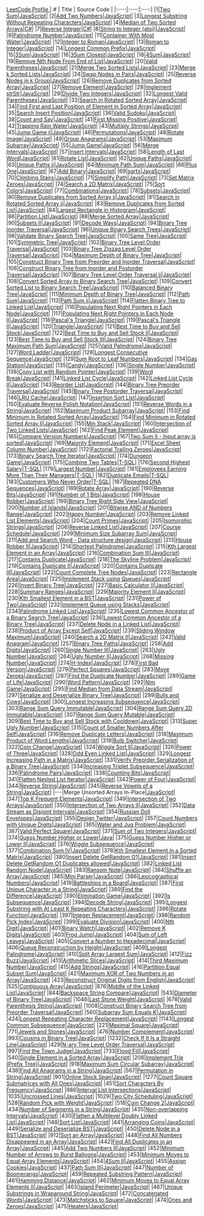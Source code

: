 <a href="http://leetcode.com/berkansivri" target="_blank">    LeetCode Profile </a>
| # | Title | Source Code |
|:---:|:---:|:---:|
|1|[Two Sum](https://leetcode.com/problems/two-sum)|[JavaScript](https://github.com/berkansivri/LeetCode/blob/master/LeetCode/1.%20Two%20Sum/TwoSum.js)|
|2|[Add Two Numbers](https://leetcode.com/problems/add-two-numbers)|[JavaScript](https://github.com/berkansivri/LeetCode/blob/master/LeetCode/2.%20Add%20Two%20Numbers/AddTwoNumbers.js)|
|3|[Longest Substring Without Repeating Characters](https://leetcode.com/problems/longest-substring-without-repeating-characters)|[JavaScript](https://github.com/berkansivri/LeetCode/blob/master/LeetCode/3.%20Longest%20Substring%20Without%20Repeating%20Characters/LengthOfLongestSubstring.js)|
|4|[Median of Two Sorted Arrays](https://leetcode.com/problems/median-of-two-sorted-arrays/)|[C#](https://github.com/berkansivri/LeetCode/blob/master/LeetCode/4.%20Median%20of%20Two%20Sorted%20Arrays/FindMedianSortedArrays.cs)|
|7|[Reverse Integer](https://leetcode.com/problems/reverse-integer/)|[C#](https://github.com/berkansivri/LeetCode/blob/master/LeetCode/7.%20Reverse%20Integer/ReverseInteger.cs)|
|8|[String to Integer (atoi)](https://leetcode.com/problems/string-to-integer-atoi/)|[JavaScript](https://github.com/berkansivri/LeetCode/blob/master/LeetCode/8.%20String%20to%20Integer%20(atoi)/Atoi.js)|
|9|[Palindrome Number](https://leetcode.com/problems/palindrome-number/)|[JavaScript](https://github.com/berkansivri/LeetCode/blob/master/LeetCode/9.%20Palindrome%20Number/IsPalindrome.js)|
|11|[Container With Most Water](https://leetcode.com/problems/container-with-most-water/)|[JavaScript](https://github.com/berkansivri/LeetCode/blob/master/LeetCode/11.%20Container%20With%20Most%20Water/MaxArea.js)|
|12|[Integer to Roman](https://leetcode.com/problems/integer-to-roman/)|[JavaScript](https://github.com/berkansivri/LeetCode/blob/master/LeetCode/12.%20Integer%20to%20Roman/IntToRoman.js)|
|13|[Roman to Integer](https://leetcode.com/problems/roman-to-integer/)|[JavaScript](https://github.com/berkansivri/LeetCode/blob/master/LeetCode/13.%20Roman%20to%20Integer/RomanToInt.js)|
|14|[Longest Common Prefix](https://leetcode.com/problems/longest-common-prefix/)|[JavaScript](https://github.com/berkansivri/LeetCode/blob/master/LeetCode/14.%20Longest%20Common%20Prefix/LongestCommonPrefix.js)|
|15|[3Sum](https://leetcode.com/problems/3sum/)|[JavaScript](https://github.com/berkansivri/LeetCode/blob/master/LeetCode/15.%203Sum/ThreeSum.js)|
|16|[3Sum Closest](https://leetcode.com/problems/3sum-closest/)|[JavaScript](https://github.com/berkansivri/LeetCode/blob/master/LeetCode/16.%203Sum%20Closest/ThreeSumClosest.js)|
|18|[4Sum](https://leetcode.com/problems/4sum/)|[JavaScript](https://github.com/berkansivri/LeetCode/blob/master/LeetCode/18.%204Sum/FourSum.js)|
|19|[Remove Nth Node From End of List](https://leetcode.com/problems/remove-nth-node-from-end-of-list/)|[JavaScript](https://github.com/berkansivri/LeetCode/blob/master/LeetCode/19.%20Remove%20Nth%20Node%20From%20End%20of%20List/RemoveNthFromEnd.js)|
|20|[Valid Parentheses](https://leetcode.com/problems/valid-parentheses/)|[JavaScript](https://github.com/berkansivri/LeetCode/blob/master/LeetCode/20.%20Valid%20Parentheses/IsValid.js)|
|21|[Merge Two Sorted Lists](https://leetcode.com/problems/merge-two-sorted-lists/)|[JavaScript](https://github.com/berkansivri/LeetCode/blob/master/LeetCode/21.%20Merge%20Two%20Sorted%20Lists/MergeTwoLists.js)|
|23|[Merge k Sorted Lists](https://leetcode.com/problems/merge-k-sorted-lists/)|[JavaScript](https://github.com/berkansivri/LeetCode/blob/master/LeetCode/23.%20Merge%20k%20Sorted%20Lists/MergeKLists.js)|
|24|[Swap Nodes in Pairs](https://leetcode.com/problems/swap-nodes-in-pairs/)|[JavaScript](https://github.com/berkansivri/LeetCode/blob/master/LeetCode/24.%20Swap%20Nodes%20in%20Pairs/SwapPairs.js)|
|25|[Reverse Nodes in k Group](https://leetcode.com/problems/reverse-nodes-in-k-group/)|[JavaScript](https://github.com/berkansivri/LeetCode/blob/master/LeetCode/25.%20Reverse%20Nodes%20in%20k-Group/ReverseKGroup.js)|
|26|[Remove Duplicates from Sorted Array](https://leetcode.com/problems/remove-duplicates-from-sorted-array/)|[JavaScript](https://github.com/berkansivri/LeetCode/blob/master/LeetCode/26.%20Remove%20Duplicates%20from%20Sorted%20Array/RemoveDuplicates.js)|
|27|[Remove Element](https://leetcode.com/problems/remove-element/)|[JavaScript](https://github.com/berkansivri/LeetCode/blob/master/LeetCode/27.%20Remove%20Element/RemoveElement.js)|
|28|[Implement strStr](https://leetcode.com/problems/implement-strstr/)|[JavaScript](https://github.com/berkansivri/LeetCode/blob/master/LeetCode/28.%20Implement%20strStr/StrStr.js)|
|29|[Divide Two Integers](https://leetcode.com/problems/divide-two-integers/)|[JavaScript](https://github.com/berkansivri/LeetCode/blob/master/LeetCode/29.%20Divide%20Two%20Integers/Divide.js)|
|32|[Longest Valid Parentheses](https://leetcode.com/problems/longest-valid-parentheses/)|[JavaScript](https://github.com/berkansivri/LeetCode/blob/master/LeetCode/32.%20Longest%20Valid%20Parentheses/LongestValidParentheses.js)|
|33|[Search in Rotated Sorted Array](https://leetcode.com/problems/search-in-rotated-sorted-array/)|[JavaScript](https://github.com/berkansivri/LeetCode/blob/master/LeetCode/33.%20Search%20in%20Rotated%20Sorted%20Array/Search.js)|
|34|[Find First and Last Position of Element in Sorted Array](https://leetcode.com/problems/find-first-and-last-position-of-element-in-sorted-array/)|[JavaScript](https://github.com/berkansivri/LeetCode/blob/master/LeetCode/34.%20Find%20First%20and%20Last%20Position%20of%20Element%20in%20Sorted%20Array/SearchRange.js)|
|35|[Search Insert Position](https://leetcode.com/problems/search-insert-position/)|[JavaScript](https://github.com/berkansivri/LeetCode/blob/master/LeetCode/35.%20Search%20Insert%20Position/SearchInsert.js)|
|36|[Valid Sudoku](https://leetcode.com/problems/valid-sudoku/)|[JavaScript](https://github.com/berkansivri/LeetCode/blob/master/LeetCode/36.%20Valid%20Sudoku/IsValidSudoku.js)|
|38|[Count and Say](https://leetcode.com/problems/count-and-say/)|[JavaScript](https://github.com/berkansivri/LeetCode/blob/master/LeetCode/38.%20Count%20and%20Say/CountAndSay.js)|
|41|[First Missing Positive](https://leetcode.com/problems/first-missing-positive/)|[JavaScript](https://github.com/berkansivri/LeetCode/blob/master/LeetCode/41.%20First%20Missing%20Positive/FirstMissingPositive.js)|
|42|[Trapping Rain Water](https://leetcode.com/problems/trapping-rain-water/)|[JavaScript](https://github.com/berkansivri/LeetCode/blob/master/LeetCode/42.%20Trapping%20Rain%20Water/Trap.js)|
|43|[Multiply Strings](https://leetcode.com/problems/multiply-strings/)|[JavaScript](https://github.com/berkansivri/LeetCode/blob/master/LeetCode/43.%20Multiply%20Strings/Multiple.js)|
|45|[Jump Game ii](https://leetcode.com/problems/jump-game-ii/)|[JavaScript](https://github.com/berkansivri/LeetCode/blob/master/LeetCode/45.%20Jump%20Game%20II/Jump.js)|
|46|[Permutations](https://leetcode.com/problems/permutations/)|[JavaScript](https://github.com/berkansivri/LeetCode/tree/master/LeetCode/46.%20Permutations/permute.js)|
|48|[Rotate Image](https://leetcode.com/problems/rotate-image/)|[JavaScript](https://github.com/berkansivri/LeetCode/tree/master/LeetCode/48.%20Rotate%20Image/Rotate.js)|
|49|[Group Anagrams](https://leetcode.com/problems/group-anagrams/)|[JavaScript](https://github.com/berkansivri/LeetCode/tree/master/LeetCode/49.%20Group%20Anagrams/GroupAnagrams.js)|
|53|[Maximum Subarray](https://leetcode.com/problems/maximum-subarray/)|[JavaScript](https://github.com/berkansivri/LeetCode/blob/master/LeetCode/53.%20Maximum%20Subarray/MaxSubArray.js)|
|55|[Jump Game](https://leetcode.com/problems/jump-game/)|[JavaScript](https://github.com/berkansivri/LeetCode/blob/master/LeetCode/55.%20Jump%20Game/CanJump.js)|
|56|[Merge Intervals](https://leetcode.com/problems/merge-intervals/)|[JavaScript](https://github.com/berkansivri/LeetCode/blob/master/LeetCode/56.%20Merge%20Intervals/Merge.js)|
|57|[Insert Intervals](https://leetcode.com/problems/insert-intervals/)|[JavaScript](https://github.com/berkansivri/LeetCode/blob/master/LeetCode/57.%20Insert%20Intervals/Insert.js)|
|58|[Length of Last Word](https://leetcode.com/problems/length-of-last-word/)|[JavaScript](https://github.com/berkansivri/LeetCode/blob/master/LeetCode/58.%20Length%20of%20Last%20Word/LengthOfLastWord.js)|
|61|[Rotate List](https://leetcode.com/problems/rotate-list/)|[JavaScript](https://github.com/berkansivri/LeetCode/blob/master/LeetCode/61.%20Rotate%20List/RotateRight.js)|
|62|[Unique Paths](https://leetcode.com/problems/unique-paths/)|[JavaScript](https://github.com/berkansivri/LeetCode/blob/master/LeetCode/62.%20Unique%20Paths/UniquePaths.js)|
|63|[Unique Paths ii](https://leetcode.com/problems/unique-paths-ii/)|[JavaScript](https://github.com/berkansivri/LeetCode/blob/master/LeetCode/63.%20Unique%20Paths%20II/UniquePathsWithObstacles.js)|
|64|[Minimum Path Sum](https://leetcode.com/problems/minimum-path-sum/)|[JavaScript](https://github.com/berkansivri/LeetCode/blob/master/LeetCode/64.%20Minimum%20Path%20Sum/MinPathSum.js)|
|66|[Plus One](https://leetcode.com/problems/plus-one/)|[JavaScript](https://github.com/berkansivri/LeetCode/blob/master/LeetCode/66.%20Plus%20One/PlusOne.js)|
|67|[Add Binary](https://leetcode.com/problems/add-binary/)|[JavaScript](https://github.com/berkansivri/LeetCode/blob/master/LeetCode/67.%20Add%20Binary/AddBinary.js)|
|69|[sqrtx](https://leetcode.com/problems/sqrtx/)|[JavaScript](https://github.com/berkansivri/LeetCode/blob/master/LeetCode/69.%20sqrtx/MySqrt.js)|
|70|[Climbing Stairs](https://leetcode.com/problems/climbing-stairs/)|[JavaScript](https://github.com/berkansivri/LeetCode/blob/master/LeetCode/70.%20Climbing%20Stairs/ClimbStairs.js)|
|71|[Simplify Path](https://leetcode.com/problems/simplify-path/)|[JavaScript](https://github.com/berkansivri/LeetCode/blob/master/LeetCode/71.%20Simplify%20Path/SimplifyPath.js)|
|73|[Set Matrix Zeroes](https://leetcode.com/problems/set-matrix-zeroes/)|[JavaScript](https://github.com/berkansivri/LeetCode/blob/master/LeetCode/73.%20Set%20Matrix%20Zeroes/SetZeroes.js)|
|74|[Search a 2D Matrix](https://leetcode.com/problems/search-a-2d-matrix/)|[JavaScript](https://github.com/berkansivri/LeetCode/blob/master/LeetCode/74.%20Search%20a%202D%20Matrix/SearchMatrix.js)|
|75|[Sort Colors](https://leetcode.com/problems/sort-colors/)|[JavaScript](https://github.com/berkansivri/LeetCode/blob/master/LeetCode/75.%20Sort%20Colors/SortColors.js)|
|77|[Combinations](https://leetcode.com/problems/combinations/)|[JavaScript](https://github.com/berkansivri/LeetCode/blob/master/LeetCode/77.%20Combinations/Combine.js)|
|78|[Subsets](https://leetcode.com/problems/subsets/)|[JavaScript](https://github.com/berkansivri/LeetCode/blob/master/LeetCode/78.%20Subsets/Subsets.js)|
|80|[Remove Duplicates from Sorted Array ii](https://leetcode.com/problems/remove-duplicates-from-sorted-array-ii/)|[JavaScript](https://github.com/berkansivri/LeetCode/blob/master/LeetCode/80.%20Remove%20Duplicates%20from%20Sorted%20Array%20ii/removeDuplicates.js)|
|81|[Search in Rotated Sorted Array ii](https://leetcode.com/problems/search-in-rotated-sorted-array-ii/)|[JavaScript](https://github.com/berkansivri/LeetCode/blob/master/LeetCode/81.%20Search%20in%20Rotated%20Sorted%20Array%20ii/Search.js)|
|83|[Remove Duplicates from Sorted List](https://leetcode.com/problems/remove-duplicates-from-sorted-list/)|[JavaScript](https://github.com/berkansivri/LeetCode/blob/master/LeetCode/83.%20Remove%20Duplicates%20from%20Sorted%20List/DeleteDuplicates.js)|
|84|[Largest Rectangle in Histogram](https://leetcode.com/problems/largest-rectangle-in-histogram/)|[JavaScript](https://github.com/berkansivri/LeetCode/blob/master/LeetCode/84.%20Largest%20Rectangle%20in%20Histogram/LargestRectangleArea.js)|
|86|[Partition List](https://leetcode.com/problems/partition-list/)|[JavaScript](https://github.com/berkansivri/LeetCode/blob/master/LeetCode/86.%20Partition%20List/Partition.js)|
|88|[Merge Sorted Array](https://leetcode.com/problems/merge-sorted-array/)|[JavaScript](https://github.com/berkansivri/LeetCode/blob/master/LeetCode/88.%20Merge%20Sorted%20Array/Merge.js)|
|90|[Subsets II](https://leetcode.com/problems/subsets-ii/)|[JavaScript](https://github.com/berkansivri/LeetCode/blob/master/LeetCode/90.%20Subsets%20II/SubsetsWithDup.js)|
|91|[Decode Ways](https://leetcode.com/problems/decode-ways/)|[JavaScript](https://github.com/berkansivri/LeetCode/blob/master/LeetCode/91.%20Decode%20Ways/NumDecodings.js)|
|94|[Binary Tree Inorder Traversal](https://leetcode.com/problems/binary-tree-inorder-traversal/)|[JavaScript](https://github.com/berkansivri/LeetCode/blob/master/LeetCode/94.%20Binary%20Tree%20Inorder%20Traversal/InorderTraversal.js)|
|96|[Unique Binary Search Trees](https://leetcode.com/problems/unique-binary-search-trees/)|[JavaScript](https://github.com/berkansivri/LeetCode/blob/master/LeetCode/96.%20Unique%20Binary%20Search%20Trees/NumTrees.js)|
|98|[Validate Binary Search Tree](https://leetcode.com/problems/validate-binary-search-tree/)|[JavaScript](https://github.com/berkansivri/LeetCode/blob/master/LeetCode/98.%20Validate%20Binary%20Search%20Tree/IsValidBST.js)|
|100|[Same Tree](https://leetcode.com/problems/same-tree/)|[JavaScript](https://github.com/berkansivri/LeetCode/blob/master/LeetCode/100.%20Same%20Tree/IsSameTree.js)| 
|101|[Symmetric Tree](https://leetcode.com/problems/symmetric-tree/)|[JavaScript](https://github.com/berkansivri/LeetCode/blob/master/LeetCode/101.%20Symmetric%20Tree/IsSymmetric.js)|
|102|[Binary Tree Level Order Traversal](https://leetcode.com/problems/binary-tree-level-order-traversal/)|[JavaScript](https://github.com/berkansivri/LeetCode/blob/master/LeetCode/102.%20Binary%20Tree%20Level%20Order%20Traversal/LevelOrder.js)|
|103|[Binary Tree Zigzag Level Order Traversal](https://leetcode.com/problems/binary-tree-zigzag-level-order-traversal/)|[JavaScript](https://github.com/berkansivri/LeetCode/blob/master/LeetCode/103.%20Binary%20Tree%20Zigzag%20Level%20Order%20Traversal/ZigzagLevelOrder.js)|
|104|[Maximum Depth of Binary Tree](https://leetcode.com/problems/maximum-depth-of-binary-tree/)|[JavaScript](https://github.com/berkansivri/LeetCode/blob/master/LeetCode/104.%20Maximum%20Depth%20of%20Binary%20Tree/MaxDepth.js)|
|105|[Construct Binary Tree from Preorder and Inorder Traversal](https://leetcode.com/problems/construct-binary-tree-from-preorder-and-inorder-traversal/)|[JavaScript](https://github.com/berkansivri/LeetCode/blob/master/LeetCode/105.%20Construct%20Binary%20Tree%20from%20Preorder%20and%20Inorder%20Traversal/BuildTree.js)|
|106|[Construct Binary Tree from Inorder and Postorder Traversal](https://leetcode.com/problems/construct-binary-tree-from-inorder-and-postorder-traversal/)|[JavaScript](https://github.com/berkansivri/LeetCode/blob/master/LeetCode/106.%20Construct%20Binary%20Tree%20from%20Inorder%20and%20Postorder%20Traversal/BuildTree.js)|
|107|[Binary Tree Level Order Traversal ii](https://leetcode.com/problems/binary-tree-level-order-traversal-ii/)|[JavaScript](https://github.com/berkansivri/LeetCode/blob/master/LeetCode/107.%20Binary%20Tree%20Level%20Order%20Traversal%20ii/LevelOrderBottom.js)|
|108|[Convert Sorted Array to Binary Search Tree](https://leetcode.com/problems/convert-sorted-array-to-binary-search-tree/)|[JavaScript](https://github.com/berkansivri/LeetCode/blob/master/LeetCode/108.%20Convert%20Sorted%20Array%20to%20Binary%20Search%20Tree/SortedArrayToBST.js)|
|109|[Convert Sorted List to Binary Search Tree](https://leetcode.com/problems/convert-sorted-list-to-binary-search-tree/)|[JavaScript](https://github.com/berkansivri/LeetCode/blob/master/LeetCode/109.%20Convert%20Sorted%20List%20to%20Binary%20Search%20Tree/SortedListToBST.js)|
|110|[Balanced Binary Tree](https://leetcode.com/problems/balanced-binary-tree/)|[JavaScript](https://github.com/berkansivri/LeetCode/blob/master/LeetCode/110.%20Balanced%20Binary%20Tree/IsBalanced.js)|
|111|[Minimum Depth of Binary Tree](https://leetcode.com/problems/minimum-depth-of-binary-tree/)|[JavaScript](https://github.com/berkansivri/LeetCode/blob/master/LeetCode/111.%20Minimum%20Depth%20of%20Binary%20Tree/MinDepth.js)|
|112|[Path Sum](https://leetcode.com/problems/path-sum/)|[JavaScript](https://github.com/berkansivri/LeetCode/blob/master/LeetCode/112.%20Path%20Sum/HasPathSum.js)|
|113|[Path Sum ii](https://leetcode.com/problems/path-sum-II/)|[JavaScript](https://github.com/berkansivri/LeetCode/blob/master/LeetCode/113.%20Path%20Sum%20II/PathSum.js)|
|114|[Flatten Binary Tree to Linked List](https://leetcode.com/problems/flatten-binary-tree-to-linked-list/)|[JavaScript](https://github.com/berkansivri/LeetCode/blob/master/LeetCode/114.%20Flatten%20Binary%20Tree%20to%20Linked%20List/Flatten.js)|
|116|[Populating Next Right Pointers in Each Node](https://leetcode.com/problems/populating-next-right-pointers-in-each-node/)|[JavaScript](https://github.com/berkansivri/LeetCode/blob/master/LeetCode/116.%20Populating%20Next%20Right%20Pointers%20in%20Each%20Node/Connect.js)|
|117|[Populating Next Right Pointers in Each Node II](https://leetcode.com/problems/populating-next-right-pointers-in-each-node-ii/)|[JavaScript](https://github.com/berkansivri/LeetCode/blob/master/LeetCode/117.%20Populating%20Next%20Right%20Pointers%20in%20Each%20Node%20II/Connect.js)|
|118|[Pascal's Triangle](https://leetcode.com/problems/pascal's-triangle/)|[JavaScript](https://github.com/berkansivri/LeetCode/blob/master/LeetCode/118.%20Pascal's%20Triangle/Generate.js)|
|119|[Pascal's Triangle II](https://leetcode.com/problems/pascal's-triangle-ii/)|[JavaScript](https://github.com/berkansivri/LeetCode/blob/master/LeetCode/119.%20Pascal's%20Triangle%20II/GetRow.js)|
|120|[Triangle](https://leetcode.com/problems/triangle/)|[JavaScript](https://github.com/berkansivri/LeetCode/blob/master/LeetCode/120.%20Triangle/MinimumTotal.js)|
|121|[Best Time to Buy and Sell Stock](https://leetcode.com/problems/best-time-to-buy-and-sell-stock/)|[JavaScript](https://github.com/berkansivri/LeetCode/blob/master/LeetCode/121.%20Best%20Time%20to%20Buy%20and%20Sell%20Stock/MaxProfit.js)|
|122|[Best Time to Buy and Sell Stock II](https://leetcode.com/problems/best-time-to-buy-and-sell-stock-ii/)|[JavaScript](https://github.com/berkansivri/LeetCode/blob/master/LeetCode/122.%20Best%20Time%20to%20Buy%20and%20Sell%20Stock%20II/MaxProfit.js)|
|123|[Best Time to Buy and Sell Stock III](https://leetcode.com/problems/best-time-to-buy-and-sell-stock-iii/)|[JavaScript](https://github.com/berkansivri/LeetCode/blob/master/LeetCode/123.%20Best%20Time%20to%20Buy%20and%20Sell%20Stock%20III/MaxProfit.js)|
|124|[Binary Tree Maximum Path Sum](https://leetcode.com/problems/binary-tree-maximum-path-sum/)|[JavaScript](https://github.com/berkansivri/LeetCode/blob/master/LeetCode/124.%20Binary%20Tree%20Maximum%20Path%20Sum/MaxPathSum.js)|
|125|[Valid Palindrome](https://leetcode.com/problems/valid-palindrome/)|[JavaScript](https://github.com/berkansivri/LeetCode/blob/master/LeetCode/125.%20Valid%20Palindrome/IsPalindrome.js)|
|127|[Word Ladder](https://leetcode.com/problems/word-ladder/)|[JavaScript](https://github.com/berkansivri/LeetCode/blob/master/LeetCode/127.%20Word%20Ladder/FindLadders.js)|
|128|[Longest Consecutive Sequence](https://leetcode.com/problems/longest-consecutive-sequence/)|[JavaScript](https://github.com/berkansivri/LeetCode/blob/master/LeetCode/128.%20Longest%20Consecutive%20Sequence/LongestConsecutive.js)|
|129|[Sum Root to Leaf Numbers](https://leetcode.com/problems/sum-root-to-leaf-numbers/)|[JavaScript](https://github.com/berkansivri/LeetCode/blob/master/LeetCode/129.%20Sum%20Root%20to%20Leaf%20Numbers/SumNumbers.js)|
|134|[Gas Station](https://leetcode.com/problems/gas-station/)|[JavaScript](https://github.com/berkansivri/LeetCode/blob/master/LeetCode/134.%20Gas%20Station/CanCompleteCircuit.js)|
|135|[Candy](https://leetcode.com/problems/candy/)|[JavaScript](https://github.com/berkansivri/LeetCode/blob/master/LeetCode/135.%20Candy/Candy.js)|
|136|[Single Number](https://leetcode.com/problems/single-number/)|[JavaScript](https://github.com/berkansivri/LeetCode/blob/master/LeetCode/136.%20Single%20Number/SingleNumber.js)|
|138|[Copy List with Random Pointer](https://leetcode.com/problems/copy-list-with-random-pointer/)|[JavaScript](https://github.com/berkansivri/LeetCode/blob/master/LeetCode/138.%20Copy%20List%20with%20Random%20Pointer/CopyRandomList.js)|
|139|[Word Break](https://leetcode.com/problems/word-break/)|[JavaScript](https://github.com/berkansivri/LeetCode/blob/master/LeetCode/139.%20Word%20Break/WordBreak.js)|
|141|[Linked List Cycle](https://leetcode.com/problems/linked-list-cycle/)|[JavaScript](https://github.com/berkansivri/LeetCode/blob/master/LeetCode/141.%20Linked%20List%20Cycle/HasCycle.js)|
|142|[Linked List Cycle II](https://leetcode.com/problems/linked-list-cycle-ii/)|[JavaScript](https://github.com/berkansivri/LeetCode/blob/master/LeetCode/142.%20Linked%20List%20Cycle%20II/DetectCycle.js)|
|143|[Reorder List](https://leetcode.com/problems/reorder-list/)|[JavaScript](https://github.com/berkansivri/LeetCode/blob/master/LeetCode/143.%20Reorder%20List/ReorderList.js)|
|144|[Binary Tree Preorder Traversal](https://leetcode.com/problems/binary-tree-preorder-traversal/)|[JavaScript](https://github.com/berkansivri/LeetCode/blob/master/LeetCode/144.%20Binary%20Tree%20Preorder%20Traversal/PreorderTraversal.js)|
|145|[Binary Tree Postorder Traversal](https://leetcode.com/problems/binary-tree-postorder-traversal/)|[JavaScript](https://github.com/berkansivri/LeetCode/blob/master/LeetCode/145.%20Binary%20Tree%20Postorder%20Traversal/PostorderTraversal.js)|
|146|[LRU Cache](https://leetcode.com/problems/lru-cache/)|[JavaScript](https://github.com/berkansivri/LeetCode/blob/master/LeetCode/146.%20LRU%20Cache/LRUCache.js)|
|147|[Insertion Sort List](https://leetcode.com/problems/insertion-sort-list/)|[JavaScript](https://github.com/berkansivri/LeetCode/blob/master/LeetCode/147.%20Insertion%20Sort%20List/InsertionSortList.js)|
|150|[Evaluate Reverse Polish Notation](https://leetcode.com/problems/evaluate-reverse-polish-notation/)|[JavaScript](https://github.com/berkansivri/LeetCode/blob/master/LeetCode/150.%20Evaluate%20Reverse%20Polish%20Notation/EvalRPN.js)|
|151|[Reverse Words in a String](https://leetcode.com/problems/reverse-words-in-a-string/)|[JavaScript](https://github.com/berkansivri/LeetCode/blob/master/LeetCode/151.%20Reverse%20Words%20in%20a%20String/ReverseWords.js)|
|152|[Maximum Product Subarray](https://leetcode.com/problems/maximum-product-subarray/)|[JavaScript](https://github.com/berkansivri/LeetCode/blob/master/LeetCode/152.%20Maximum%20Product%20Subarray/MaxProduct.js)|
|153|[Find Minimum in Rotated Sorted Array](https://leetcode.com/problems/find-minimum-in-rotated-sorted-array/)|[JavaScript](https://github.com/berkansivri/LeetCode/blob/master/LeetCode/153.%20Find%20Minimum%20in%20Rotated%20Sorted%20Array/FindMin.js)| 
|154|[Find Minimum in Rotated Sorted Array II](https://leetcode.com/problems/find-minimum-in-rotated-sorted-array-ii/)|[JavaScript](https://github.com/berkansivri/LeetCode/blob/master/LeetCode/154.%20Find%20Minimum%20in%20Rotated%20Sorted%20Array%20II/FindMin.js)|
|155|[Min Stack](https://leetcode.com/problems/min-stack/)|[JavaScript](https://github.com/berkansivri/LeetCode/blob/master/LeetCode/155.%20Min%20Stack/MinStack.js)|
|160|[Intersection of Two Linked Lists](https://leetcode.com/problems/intersection-of-two-linked-lists/)|[JavaScript](https://github.com/berkansivri/LeetCode/blob/master/LeetCode/160.%20Intersection%20of%20Two%20Linked%20Lists/GetIntersectionNode.js)|
|162|[Find Peak Element](https://leetcode.com/problems/find-peak-element/)|[JavaScript](https://github.com/berkansivri/LeetCode/blob/master/LeetCode/162.%20Find%20Peak%20Element/FindPeakElement.js)|
|165|[Compare Version Numbers](https://leetcode.com/problems/compare-version-numbers/)|[JavaScript](https://github.com/berkansivri/LeetCode/blob/master/LeetCode/165.%20Compare%20Version%20Numbers/CompareVersion.js)|
|167|[Two Sum II - Input array is sorted](https://leetcode.com/problems/two-sum-ii-input-array-is-sorted/)|[JavaScript](https://github.com/berkansivri/LeetCode/blob/master/LeetCode/167.%20Two%20Sum%20II%20-%20Input%20array%20is%20sorted/TwoSum.js)|
|169|[Majority Element](https://leetcode.com/problems/majority-element/)|[JavaScript](https://github.com/berkansivri/LeetCode/blob/master/LeetCode/169.%20Majority%20Element/MajorityElement.js)|
|171|[Excel Sheet Column Number](https://leetcode.com/problems/excel-sheet-column-number/)|[JavaScript](https://github.com/berkansivri/LeetCode/blob/master/LeetCode/171.%20Excel%20Sheet%20Column%20Number/TitleToNumber.js)|
|172|[Factorial Trailing Zeroes](https://leetcode.com/problems/factorial-trailing-zeroes/)|[JavaScript](https://github.com/berkansivri/LeetCode/blob/master/LeetCode/172.%20Factorial%20Trailing%20Zeroes/TrailingZeroes.js)|
|173|[Binary Search Tree Iterator](https://leetcode.com/problems/binary-search-tree-iterator/)|[JavaScript](https://github.com/berkansivri/LeetCode/blob/master/LeetCode/173.%20Binary%20Search%20Tree%20Iterator/BSTIterator.js)|
|174|[Dungeon Game](https://leetcode.com/problems/dungeon-game/)|[JavaScript](https://github.com/berkansivri/LeetCode/blob/master/LeetCode/174.%20Dungeon%20Game/CalculateMinimumHP.js)|
|175|[Combine Two Tables](https://leetcode.com/problems/combine-two-tables/)|[T-SQL](https://github.com/berkansivri/LeetCode/blob/master/LeetCode/175.%20Combine%20Two%20Tables/CombineTwoTables.sql)|
|176|[Second Highest Salary](https://leetcode.com/problems/second-highest-salary/)|[T-SQL](https://github.com/berkansivri/LeetCode/blob/master/LeetCode/176.%20Second%20Highest%20Salary/SecondHighestSalary.sql)|
|179|[Largest Number](https://leetcode.com/problems/largest-number/)|[JavaScript](https://github.com/berkansivri/LeetCode/blob/master/LeetCode/179.%20Largest%20Number/LargestNumber.js)|
|181|[Employees Earning More Than Their Managers](https://leetcode.com/problems/employees-earning-more-than-their-managers/)|[T-SQL](https://github.com/berkansivri/LeetCode/blob/master/LeetCode/181.%20Employees%20Earning%20More%20Than%20Their%20Managers/Employee.sql)|
|182|[Duplicate Emails](https://leetcode.com/problems/duplicate-emails/)|[T-SQL](https://github.com/berkansivri/LeetCode/blob/master/LeetCode/182.%20Duplicate%20Emails/DublicateEmails.sql)|
|183|[Customers Who Never Order](https://leetcode.com/problems/customers-who-never-order/)|[T-SQL](https://github.com/berkansivri/LeetCode/blob/master/LeetCode/183.%20Customers%20Who%20Never%20Order/Customers.sql)|
|187|[Repeated DNA Sequences](https://leetcode.com/problems/repeated-dna-sequences/)|[JavaScript](https://github.com/berkansivri/LeetCode/blob/master/LeetCode/187.%20Repeated%20DNA%20Sequences/FindRepeatedDnaSequences.js)|
|189|[Rotate Array](https://leetcode.com/problems/rotate-array/)|[JavaScript](https://github.com/berkansivri/LeetCode/blob/master/LeetCode/189.%20Rotate%20Array/Rotate.js)|
|190|[Reverse Bits](https://leetcode.com/problems/reverse-bits/)|[JavaScript](https://github.com/berkansivri/LeetCode/blob/master/LeetCode/190.%20Reverse%20Bits/ReverseBits.js)|
|191|[Number of 1 Bits](https://leetcode.com/problems/number-of-1-bits/)|[JavaScript](https://github.com/berkansivri/LeetCode/blob/master/LeetCode/191.%20Number%20of%201%20Bits/HammingWeight.js)|
|198|[House Robber](https://leetcode.com/problems/house-robber/)|[JavaScript](https://github.com/berkansivri/LeetCode/blob/master/LeetCode/198.%20House%20Robber/Rob.js)|
|199|[Binary Tree Right Side View](https://leetcode.com/problems/binary-tree-right-side-view/)|[JavaScript](https://github.com/berkansivri/LeetCode/blob/master/LeetCode/199.%20Binary%20Tree%20Right%20Side%20View/RightSideView.js)|
|200|[Number of Islands](https://leetcode.com/problems/number-of-islands/)|[JavaScript](https://github.com/berkansivri/LeetCode/blob/master/LeetCode/200.%20Number%20of%20Islands/NumIslands.js)|
|201|[Bitwise AND of Numbers Range](https://leetcode.com/problems/bitwise-and-of-numbers-range/)|[JavaScript](https://github.com/berkansivri/LeetCode/blob/master/LeetCode/201.%20Bitwise%20AND%20of%20Numbers%20Range/RangeBitwiseAnd.js)|
|202|[Happy Number](https://leetcode.com/problems/happy-number/)|[JavaScript](https://github.com/berkansivri/LeetCode/blob/master/LeetCode/202.%20Happy%20Number/IsHappy.js)|
|203|[Remove Linked List Elements](https://leetcode.com/problems/remove-linked-list-elements/)|[JavaScript](https://github.com/berkansivri/LeetCode/blob/master/LeetCode/203.%20Remove%20Linked%20List%20Elements/RemoveElements.js)|
|204|[Count Primes](https://leetcode.com/problems/count-primes/)|[JavaScript](https://github.com/berkansivri/LeetCode/blob/master/LeetCode/204.%20Count%20Primes/CountPrimes.js)|
|205|[Isomorphic Strings](https://leetcode.com/problems/isomorphic-strings/)|[JavaScript](https://github.com/berkansivri/LeetCode/blob/master/LeetCode/205.%20Isomorphic%20Strings/IsIsomorphic.js)|
|206|[Reverse Linked List](https://leetcode.com/problems/reverse-linked-list/)|[JavaScript](https://github.com/berkansivri/LeetCode/blob/master/LeetCode/206.%20Reverse%20Linked%20List/ReverseList.js)|
|207|[Course Schedule](https://leetcode.com/problems/course-schedule/)|[JavaScript](https://github.com/berkansivri/LeetCode/blob/master/LeetCode/207.%20Course%20Schedule/CanFinish.js)|
|209|[Minimum Size Subarray Sum](https://leetcode.com/problems/minimum-size-subarray-sum/)|[JavaScript](https://github.com/berkansivri/LeetCode/blob/master/LeetCode/209.%20Minimum%20Size%20Subarray%20Sum/MinSubArrayLen.js)|
|211|[Add and Search Word - Data structure design](https://leetcode.com/problems/add-and-search-word---data-structure-design/)|[JavaScript](https://github.com/berkansivri/LeetCode/blob/master/LeetCode/211.%20Add%20and%20Search%20Word%20-%20Data%20structure%20design/WordDictionary.js)|
|213|[House Robber II](https://leetcode.com/problems/house-robber-ii/)|[JavaScript](https://github.com/berkansivri/LeetCode/blob/master/LeetCode/213.%20House%20Robber%20II/Rob.js)|
|214|[Shortest Palindrome](https://leetcode.com/problems/shortest-palindrome/)|[JavaScript](https://github.com/berkansivri/LeetCode/blob/master/LeetCode/214.%20Shortest%20Palindrome/ShortestPalindrome.js)|
|215|[Kth Largest Element in an Array](https://leetcode.com/problems/kth-largest-element-in-an-array/)|[JavaScript](https://github.com/berkansivri/LeetCode/blob/master/LeetCode/215.%20Kth%20Largest%20Element%20in%20an%20Array/FindKthLargest.js)|
|216|[Combination Sum III](https://leetcode.com/problems/combination-sum-iii/)|[JavaScript](https://github.com/berkansivri/LeetCode/blob/master/LeetCode/216.%20Combination%20Sum%20III/CombinationSum3.js)|
|217|[Contains Duplicate](https://leetcode.com/problems/contains-duplicate/)|[JavaScript](https://github.com/berkansivri/LeetCode/blob/master/LeetCode/217.%20Contains%20Duplicate/ContainsDuplicate.js)|
|218|[The Skyline Problem](https://leetcode.com/problems/the-skyline-problem/)|[JavaScript](https://github.com/berkansivri/LeetCode/blob/master/LeetCode/218.%20The%20Skyline%20Problem/GetSkyline.js)|
|219|[Contains Duplicate II](https://leetcode.com/problems/contains-duplicate-ii/)|[JavaScript](https://github.com/berkansivri/LeetCode/blob/master/LeetCode/219.%20Contains%20Duplicate%20II/ContainsNearbyDuplicate.js)|
|220|[Contains Duplicate III](https://leetcode.com/problems/contains-duplicate-iii/)|[JavaScript](https://github.com/berkansivri/LeetCode/blob/master/LeetCode/220.%20Contains%20Duplicate%20III/ContainsNearbyAlmostDuplicate.js)|
|222|[Count Complete Tree Nodes](https://leetcode.com/problems/count-complete-tree-nodes/)|[JavaScript](https://github.com/berkansivri/LeetCode/blob/master/LeetCode/222.%20Count%20Complete%20Tree%20Nodes/CountNodes.js)|
|223|[Rectangle Area](https://leetcode.com/problems/rectangle-area/)|[JavaScript](https://github.com/berkansivri/LeetCode/blob/master/LeetCode/223.%20Rectangle%20Area/ComputeArea.js)|
|225|[Implement Stack using Queues](https://leetcode.com/problems/implement-stack-using-queues/)|[JavaScript](https://github.com/berkansivri/LeetCode/blob/master/LeetCode/225.%20Implement%20Stack%20using%20Queues/MyStack.js)|
|226|[Invert Binary Tree](https://leetcode.com/problems/invert-binary-tree/)|[JavaScript](https://github.com/berkansivri/LeetCode/blob/master/LeetCode/226.%20Invert%20Binary%20Tree/InvertTree.js)|
|227|[Basic Calculator II](https://leetcode.com/problems/basic-calculator-ii/)|[JavaScript](https://github.com/berkansivri/LeetCode/blob/master/LeetCode/227.%20Basic%20Calculator%20II/Calculate.js)|
|228|[Summary Ranges](https://leetcode.com/problems/summary-ranges/)|[JavaScript](https://github.com/berkansivri/LeetCode/blob/master/LeetCode/228.%20Summary%20Ranges/SummaryRanges.js)|
|229|[Majority Element II](https://leetcode.com/problems/majority-element-ii/)|[JavaScript](https://github.com/berkansivri/LeetCode/blob/master/LeetCode/229.%20Majority%20Element%20II/MajorityElement.js)|
|230|[Kth Smallest Element in a BST](https://leetcode.com/problems/kth-smallest-element-in-a-bst/)|[JavaScript](https://github.com/berkansivri/LeetCode/blob/master/LeetCode/230.%20Kth%20Smallest%20Element%20in%20a%20BST/KthSmallest.js)|
|231|[Power of Two](https://leetcode.com/problems/power-of-two/)|[JavaScript](https://github.com/berkansivri/LeetCode/blob/master/LeetCode/231.%20Power%20of%20Two/IsPowerOfTwo.js)|
|232|[Implement Queue using Stacks](https://leetcode.com/problems/implement-queue-using-stacks/)|[JavaScript](https://github.com/berkansivri/LeetCode/blob/master/LeetCode/232.%20Implement%20Queue%20using%20Stacks/MyQueue.js)|
|234|[Palindrome Linked List](https://leetcode.com/problems/palindrome-linked-list/)|[JavaScript](https://github.com/berkansivri/LeetCode/blob/master/LeetCode/234.%20Palindrome%20Linked%20List/IsPalindrome.js)|
|235|[Lowest Common Ancestor of a Binary Search Tree](https://leetcode.com/problems/lowest-common-ancestor-of-a-binary-search-tree/)|[JavaScript](https://github.com/berkansivri/LeetCode/blob/master/LeetCode/235.%20Lowest%20Common%20Ancestor%20of%20a%20Binary%20Search%20Tree/LowestCommonAncestor.js)|
|236|[Lowest Common Ancestor of a Binary Tree](https://leetcode.com/problems/lowest-common-ancestor-of-a-binary-tree/)|[JavaScript](https://github.com/berkansivri/LeetCode/blob/master/LeetCode/236.%20Lowest%20Common%20Ancestor%20of%20a%20Binary%20Tree/lowestCommonAncestor.js)|
|237|[Delete Node in a Linked List](https://leetcode.com/problems/delete-node-in-a-linked-list/)|[JavaScript](https://github.com/berkansivri/LeetCode/blob/master/LeetCode/237.%20Delete%20Node%20in%20a%20Linked%20List/deleteNode.js)|
|238|[Product of Array Except Self](https://leetcode.com/problems/product-of-array-except-self/)|[JavaScript](https://github.com/berkansivri/LeetCode/blob/master/LeetCode/238.%20Product%20of%20Array%20Except%20Self/ProductExceptSelf.js)|
|239|[Sliding Window Maximum](https://leetcode.com/problems/sliding-window-maximum/)|[JavaScript](https://github.com/berkansivri/LeetCode/blob/master/LeetCode/239.%20Sliding%20Window%20Maximum/MaxSlidingWindow.js)|
|240|[Search a 2D Matrix II](https://leetcode.com/problems/search-a-2d-matrix-ii/)|[JavaScript](https://github.com/berkansivri/LeetCode/blob/master/LeetCode/240.%20Search%20a%202D%20Matrix%20II/SearchMatrix.js)|
|242|[Valid Anagram](https://leetcode.com/problems/valid-anagram/)|[JavaScript](https://github.com/berkansivri/LeetCode/blob/master/LeetCode/242.%20Valid%20Anagram/IsAnagram.js)|
|257|[Binary Tree Paths](https://leetcode.com/problems/binary-tree-paths/)|[JavaScript](https://github.com/berkansivri/LeetCode/blob/master/LeetCode/257.%20Binary%20Tree%20Paths/BinaryTreePaths.js)|
|258|[Add Digits](https://leetcode.com/problems/add-digits/)|[JavaScript](https://github.com/berkansivri/LeetCode/blob/master/LeetCode/258.%20Add%20Digits/AddDigits.js)|
|260|[Single Number III](https://leetcode.com/problems/single-number-iii/)|[JavaScript](https://github.com/berkansivri/LeetCode/blob/master/LeetCode/260.%20Single%20Number%20III/SingleNumber.js)|
|263|[Ugly Number](https://leetcode.com/problems/ugly-number/)|[JavaScript](https://github.com/berkansivri/LeetCode/blob/master/LeetCode/263.%20Ugly%20Number/IsUgly.js)|
|264|[Ugly Number II](https://leetcode.com/problems/ugly-number-ii/)|[JavaScript](https://github.com/berkansivri/LeetCode/blob/master/LeetCode/264.%20Ugly%20Number%20II/NthUglyNumber.js)|
|268|[Missing Number](https://leetcode.com/problems/missing-number/)|[JavaScript](https://github.com/berkansivri/LeetCode/blob/master/LeetCode/268.%20Missing%20Number/MissingNumber.js)|
|274|[H-Index](https://leetcode.com/problems/h-index/)|[JavaScript](https://github.com/berkansivri/LeetCode/blob/master/LeetCode/274.%20H-Index/H-index.js)|
|278|[First Bad Version](https://leetcode.com/problems/first-bad-version/)|[JavaScript](https://github.com/berkansivri/LeetCode/blob/master/LeetCode/278.%20First%20Bad%20Version/IsBadVersion.js)|
|279|[Perfect Squares](https://leetcode.com/problems/perfect-squares/)|[JavaScript](https://github.com/berkansivri/LeetCode/blob/master/LeetCode/279.%20Perfect%20Squares/NumSquares.js)|
|283|[Move Zeroes](https://leetcode.com/problems/move-zeroes/)|[JavaScript](https://github.com/berkansivri/LeetCode/blob/master/LeetCode/283.%20Move%20Zeroes/MoveZeroes.js)|
|287|[Find the Duplicate Number](https://leetcode.com/problems/find-the-duplicate-number/)|[JavaScript](https://github.com/berkansivri/LeetCode/blob/master/LeetCode/287.%20Find%20the%20Duplicate%20Number/FindDublicate.js)|
|289|[Game of Life](https://leetcode.com/problems/game-of-life/)|[JavaScript](https://github.com/berkansivri/LeetCode/blob/master/LeetCode/289.%20Game%20of%20Life/GameOfLife.js)|
|290|[Word Pattern](https://leetcode.com/problems/word-pattern/)|[JavaScript](https://github.com/berkansivri/LeetCode/blob/master/LeetCode/290.%20Word%20Pattern/WordPattern.js)|
|292|[Nim Game](https://leetcode.com/problems/nim-game/)|[JavaScript](https://github.com/berkansivri/LeetCode/blob/master/LeetCode/292.%20Nim%20Game/CanWinNim.js)|
|295|[Find Median from Data Stream](https://leetcode.com/problems/find-median-from-data-stream/)|[JavaScript](https://github.com/berkansivri/LeetCode/blob/master/LeetCode/295.%20Find%20Median%20from%20Data%20Stream/MedianFinder.js)|
|297|[Serialize and Deserialize Binary Tree](https://leetcode.com/problems/serialize-and-deserialize-binary-tree/)|[JavaScript](https://github.com/berkansivri/LeetCode/blob/master/LeetCode/297.%20Serialize%20and%20Deserialize%20Binary%20Tree/SerializeDeserialize.js)|
|299|[Bulls and Cows](https://leetcode.com/problems/bulls-and-cows/)|[JavaScript](https://github.com/berkansivri/LeetCode/blob/master/LeetCode/299.%20Bulls%20and%20Cows/GetHint.js)|
|300|[Longest Increasing Subsequence](https://leetcode.com/problems/longest-increasing-subsequence/)|[JavaScript](https://github.com/berkansivri/LeetCode/blob/master/LeetCode/300.%20Longest%20Increasing%20Subsequence/LengthOfLIS.js)|
|303|[Range Sum Query Immutable](https://leetcode.com/problems/range-sum-query-immutable/)|[JavaScript](https://github.com/berkansivri/LeetCode/blob/master/LeetCode/303.%20Range%20Sum%20Query%20Immutable/SumRange.js)|
|304|[Range Sum Query 2D Immutable](https://leetcode.com/problems/range-sum-query-2d-immutable/)|[JavaScript](https://github.com/berkansivri/LeetCode/blob/master/LeetCode/304.%20Range%20Sum%20Query%202D%20Immutable/NumMatrix.js)|
|307|[Range Sum Query Mutable](https://leetcode.com/problems/range-sum-query-mutable/)|[JavaScript](https://github.com/berkansivri/LeetCode/blob/master/LeetCode/307.%20Range%20Sum%20Query%20Mutable/NumArray.js)|
|309|[Best Time to Buy and Sell Stock with Cooldown](https://leetcode.com/problems/best-time-to-buy-and-sell-stock-with-cooldown/)|[JavaScript](https://github.com/berkansivri/LeetCode/blob/master/LeetCode/309.%20Best%20Time%20to%20Buy%20and%20Sell%20Stock%20with%20Cooldown/MaxProfit.js)|
|313|[Super Ugly Number](https://leetcode.com/problems/super-ugly-number/)|[JavaScript](https://github.com/berkansivri/LeetCode/blob/master/LeetCode/313.%20Super%20Ugly%20Number/NthSuperUglyNumber.js)|
|315|[Count of Smaller Numbers After Self](https://leetcode.com/problems/count-of-smaller-numbers-after-self/)|[JavaScript](https://github.com/berkansivri/LeetCode/blob/master/LeetCode/315.%20Count%20of%20Smaller%20Numbers%20After%20Self/CountSmaller.js)|
|316|[Remove Duplicate Letters](https://leetcode.com/problems/remove-duplicate-letters/)|[JavaScript](https://github.com/berkansivri/LeetCode/blob/master/LeetCode/316.%20Remove%20Duplicate%20Letters/RemoveDuplicateLetters.js)|
|318|[Maximum Product of Word Lengths](https://leetcode.com/problems/maximum-product-of-word-lengths/)|[JavaScript](https://github.com/berkansivri/LeetCode/blob/master/LeetCode/318.%20Maximum%20Product%20of%20Word%20Lengths/MaxProduct.js)|
|319|[Bulb Switcher](https://leetcode.com/problems/bulb-switcher/)|[JavaScript](https://github.com/berkansivri/LeetCode/blob/master/LeetCode/319.%20Bulb%20Switcher/BulbSwitch.js)|
|322|[Coin Change](https://leetcode.com/problems/coin-change/)|[JavaScript](https://github.com/berkansivri/LeetCode/blob/master/LeetCode/322.%20Coin%20Change/CoinChange.js)|
|324|[Wiggle Sort II](https://leetcode.com/problems/wiggle-sort-ii/)|[JavaScript](https://github.com/berkansivri/LeetCode/blob/master/LeetCode/324.%20Wiggle%20Sort%20II/WiggleSort.js)|
|326|[Power of Three](https://leetcode.com/problems/power-of-three/)|[JavaScript](https://github.com/berkansivri/LeetCode/blob/master/LeetCode/326.%20Power%20of%20Three/IsPowerOfThree.js)|
|328|[Odd Even Linked List](https://leetcode.com/problems/odd-even-linked-list/)|[JavaScript](https://github.com/berkansivri/LeetCode/blob/master/LeetCode/328.%20Odd%20Even%20Linked%20List/OddEventList.js)|
|329|[Longest Increasing Path in a Matrix](https://leetcode.com/problems/longest-increasing-path-in-a-matrix/)|[JavaScript](https://github.com/berkansivri/LeetCode/blob/master/LeetCode/329.%20Longest%20Increasing%20Path%20in%20a%20Matrix/LongestIncreasingPath.js)|
|331|[Verify Preorder Serialization of a Binary Tree](https://leetcode.com/problems/verify-preorder-serialization-of-a-binary-tree/)|[JavaScript](https://github.com/berkansivri/LeetCode/blob/master/LeetCode/331.%20Verify%20Preorder%20Serialization%20of%20a%20Binary%20Tree/IsValidSerialization.js)|
|334|[Increasing Triplet Subsequence](https://leetcode.com/problems/increasing-triplet-subsequence/)|[JavaScript](https://github.com/berkansivri/LeetCode/blob/master/LeetCode/334.%20Increasing%20Triplet%20Subsequence/IncreasingTriplet.js)|
|336|[Palindrome Pairs](https://leetcode.com/problems/palindrome-pairs/)|[JavaScript](https://github.com/berkansivri/LeetCode/blob/master/LeetCode/336.%20Palindrome%20Pairs/PalindromePairs.js)|
|338|[Counting Bits](https://leetcode.com/problems/counting-bits/)|[JavaScript](https://github.com/berkansivri/LeetCode/blob/master/LeetCode/338.%20Counting%20Bits/CountBits.js)|
|341|[Flatten Nested List Iterator](https://leetcode.com/problems/flatten-nested-list-iterator/)|[JavaScript](https://github.com/berkansivri/LeetCode/blob/master/LeetCode/341.%20Flatten%20Nested%20List%20Iterator/FlattenNestedListIterator.js)|
|342|[Power of Four](https://leetcode.com/problems/power-of-four/)|[JavaScript](https://github.com/berkansivri/LeetCode/blob/master/LeetCode/342.%20Power%20of%20Four/IsPowerofFour.js)|
|344|[Reverse String](https://leetcode.com/problems/reverse-string/)|[JavaScript](https://github.com/berkansivri/LeetCode/blob/master/LeetCode/344.%20Reverse%20String/ReverseString.js)|
|345|[Reverse Vowels of a String](https://leetcode.com/problems/reverse-vowels-of-a-string/)|[JavaScript](https://github.com/berkansivri/LeetCode/blob/master/LeetCode/345.%20Reverse%20Vowels%20of%20a%20String/ReverseVowels.js)|
|---|Merge Unsorted Arrays In-Place|[JavaScript](https://github.com/berkansivri/LeetCode/blob/master/LeetCode/Merge%20Unsorted%20Arrays%20In-Place/Merge.js)|
|347|[Top K Frequent Elements](https://leetcode.com/problems/top-k-frequent-elements/)|[JavaScript](https://github.com/berkansivri/LeetCode/blob/master/LeetCode/347.%20Top%20K%20Frequent%20Elements/TopKFrequent.js)|
|349|[Intersection of Two Arrays](https://leetcode.com/problems/intersection-of-two-arrays/)|[JavaScript](https://github.com/berkansivri/LeetCode/blob/master/LeetCode/349.%20Intersection%20of%20Two%20Arrays/Intersection.js)|
|350|[Intersection of Two Arrays II](https://leetcode.com/problems/intersection-of-two-arrays-ii/)|[JavaScript](https://github.com/berkansivri/LeetCode/blob/master/LeetCode/350.%20Intersection%20of%20Two%20Arrays%20II/Intersect.js)|
|352|[Data Stream as Disjoint Intervals](https://leetcode.com/problems/data-stream-as-disjoint-intervals/)|[JavaScript](https://github.com/berkansivri/LeetCode/blob/master/LeetCode/352.%20Data%20Stream%20as%20Disjoint%20Intervals/SummaryRanges.js)|
|354|[Russian Doll Envelopes](https://leetcode.com/problems/russian-doll-envelopes/)|[JavaScript](https://github.com/berkansivri/LeetCode/blob/master/LeetCode/354.%20Russian%20Doll%20Envelopes/MaxEnvelopes.js)|
|355|[Design Twitter](https://leetcode.com/problems/design-twitter/)|[JavaScript](https://github.com/berkansivri/LeetCode/blob/master/LeetCode/355.%20Design%20Twitter/DesignTwitter.js)|
|357|[Count Numbers with Unique Digits](https://leetcode.com/problems/count-numbers-with-unique-digits/)|[JavaScript](https://github.com/berkansivri/LeetCode/blob/master/LeetCode/357.%20Count%20Numbers%20with%20Unique%20Digits/CountNumbersWithUniqueDigits.js)|
|365|[Water and Jug Problem](https://leetcode.com/problems/water-and-jug-problem/)|[JavaScript](https://github.com/berkansivri/LeetCode/blob/master/LeetCode/365.%20Water%20and%20Jug%20Problem/CanMeasureWater.js)|
|367|[Valid Perfect Square](https://leetcode.com/problems/valid-perfect-square/)|[JavaScript](https://github.com/berkansivri/LeetCode/blob/master/LeetCode/367.%20Valid%20Perfect%20Square/IsPerfectSquare.js)|
|371|[Sum of Two Integers](https://leetcode.com/problems/sum-of-two-integers/)|[JavaScript](https://github.com/berkansivri/LeetCode/blob/master/LeetCode/371.%20Sum%20of%20Two%20Integers/GetSum.js)|
|374|[Guess Number Higher or Lower](https://leetcode.com/problems/guess-number-higher-or-lower/)|[Java](https://github.com/berkansivri/LeetCode/blob/master/LeetCode/374.%20Guess%20Number%20Higher%20or%20Lower/GuessNumber.java)|
|375|[Guess Number Higher or Lower II](https://leetcode.com/problems/guess-number-higher-or-lower-ii/)|[JavaScript](https://github.com/berkansivri/LeetCode/blob/master/LeetCode/375.%20Guess%20Number%20Higher%20or%20Lower%20II/GetMoneyAmount.js)|
|376|[Wiggle Subsequence](https://leetcode.com/problems/wiggle-subsequence/)|[JavaScript](https://github.com/berkansivri/LeetCode/blob/master/LeetCode/376.%20Wiggle%20Subsequence/WiggleMaxLength.js)|
|377|[Combination Sum IV](https://leetcode.com/problems/combination-sum-iv/)|[JavaScript](https://github.com/berkansivri/LeetCode/blob/master/LeetCode/377.%20Combination%20Sum%20IV/CombinationSum4.js)|
|378|[Kth Smallest Element in a Sorted Matrix](https://leetcode.com/problems/kth-smallest-element-in-a-sorted-matrix/)|[JavaScript](https://github.com/berkansivri/LeetCode/blob/master/LeetCode/378.%20Kth%20Smallest%20Element%20in%20a%20Sorted%20Matrix/KthSmallest.js)|
|380|[Insert Delete GetRandom O1](https://leetcode.com/problems/insert-delete-getrandom-o1/)|[JavaScript](https://github.com/berkansivri/LeetCode/blob/master/LeetCode/380.%20Insert%20Delete%20GetRandom%20O1/RandomizedSet.js)|
|381|[Insert Delete GetRandom O1 Duplicates allowed](https://leetcode.com/problems/insert-delete-getrandom-o1-duplicates-allowed/)|[JavaScript](https://github.com/berkansivri/LeetCode/blob/master/LeetCode/381.%20Insert%20Delete%20GetRandom%20O1%20Duplicates%20allowed/RandomizedCollection.js)|
|382|[Linked List Random Node](https://leetcode.com/problems/linked-list-random-node/)|[JavaScript](https://github.com/berkansivri/LeetCode/blob/master/LeetCode/382.%20Linked%20List%20Random%20Node/GetRandom.js)|
|383|[Ransom Note](https://leetcode.com/problems/ransom-note/)|[JavaScript](https://github.com/berkansivri/LeetCode/blob/master/LeetCode/383.%20Ransom%20Note/CanConstruct.js)|
|384|[Shuffle an Array](https://leetcode.com/problems/shuffle-an-array/)|[JavaScript](https://github.com/berkansivri/LeetCode/blob/master/LeetCode/384.%20Shuffle%20an%20Array/Solution.js)|
|385|[Mini Parser](https://leetcode.com/problems/mini-parser/)|[JavaScript](https://github.com/berkansivri/LeetCode/blob/master/LeetCode/385.%20Mini%20Parser/NestedInteger.js)|
|386|[Lexicographical Numbers](https://leetcode.com/problems/lexicographical-numbers/)|[JavaScript](https://github.com/berkansivri/LeetCode/blob/master/LeetCode/386.%20Lexicographical%20Numbers/LexicalOrder.js)|
|419|[Battleships in a Board](https://leetcode.com/problems/battleships-in-a-board/)|[JavaScript](https://github.com/berkansivri/LeetCode/blob/master/LeetCode/419.%20Battleships%20in%20a%20Board/CountBattleships.js)|
|387|[First Unique Character in a String](https://leetcode.com/problems/first-unique-character-in-a-string/)|[JavaScript](https://github.com/berkansivri/LeetCode/blob/master/LeetCode/387.%20First%20Unique%20Character%20in%20a%20String/FirstUniqChar.js)|
|389|[Find the Difference](https://leetcode.com/problems/find-the-difference/)|[JavaScript](https://github.com/berkansivri/LeetCode/blob/master/LeetCode/389.%20Find%20the%20Difference/FindTheDifference.js)|
|390|[Elimination Game](https://leetcode.com/problems/elimination-game/)|[JavaScript](https://github.com/berkansivri/LeetCode/blob/master/LeetCode/390.%20Elimination%20Game/LastRemaining.js)|
|392|[Is Subsequence](https://leetcode.com/problems/is-subsequence/)|[JavaScript](https://github.com/berkansivri/LeetCode/blob/master/LeetCode/392.%20Is%20Subsequence/IsSubsequence.js)|
|394|[Decode String](https://leetcode.com/problems/decode-string/)|[JavaScript](https://github.com/berkansivri/LeetCode/blob/master/LeetCode/394.%20Decode%20String/DecodeString.js)|
|395|[Longest Substring with At Least K Repeating Characters](https://leetcode.com/problems/longest-substring-with-at-least-k-repeating-characters/)|[JavaScript](https://github.com/berkansivri/LeetCode/blob/master/LeetCode/395.%20Longest%20Substring%20with%20At%20Least%20K%20Repeating%20Characters/LongestSubstring.js)|
|396|[Rotate Function](https://leetcode.com/problems/rotate-function/)|[JavaScript](https://github.com/berkansivri/LeetCode/blob/master/LeetCode/396.%20Rotate%20Function/MaxRotateFunction.js)|
|397|[Integer Replacement](https://leetcode.com/problems/integer-replacement/)|[JavaScript](https://github.com/berkansivri/LeetCode/blob/master/LeetCode/397.%20Integer%20Replacement/IntegerReplacement.js)|
|398|[Random Pick Index](https://leetcode.com/problems/random-pick-index/)|[JavaScript](https://github.com/berkansivri/LeetCode/blob/master/LeetCode/398.%20Random%20Pick%20Index/Solution.js)|
|399|[Evaluate Division](https://leetcode.com/problems/evaluate-division/)|[JavaScript](https://github.com/berkansivri/LeetCode/blob/master/LeetCode/399.%20Evaluate%20Division/CalcEquation.js)|
|400|[Nth Digit](https://leetcode.com/problems/nth-digit/)|[JavaScript](https://github.com/berkansivri/LeetCode/blob/master/LeetCode/400.%20Nth%20Digit/FindNthDigit.js)|
|401|[Binary Watch](https://leetcode.com/problems/binary-watch/)|[JavaScript](https://github.com/berkansivri/LeetCode/blob/master/LeetCode/401.%20Binary%20Watch/ReadBinaryWatch.js)|
|402|[Remove K Digits](https://leetcode.com/problems/remove-k-digits/)|[JavaScript](https://github.com/berkansivri/LeetCode/blob/master/LeetCode/402.%20Remove%20K%20Digits/RemoveKDigits.js)|
|403|[Frog Jump](https://leetcode.com/problems/frog-jump/)|[JavaScript](https://github.com/berkansivri/LeetCode/blob/master/LeetCode/403.%20Frog%20Jump/CanCross.js)|
|404|[Sum of Left Leaves](https://leetcode.com/problems/sum-of-left-leaves/)|[JavaScript](https://github.com/berkansivri/LeetCode/blob/master/LeetCode/404.%20Sum%20of%20Left%20Leaves/SumofLeftLeaves.js)|
|405|[Convert a Number to Hexadecimal](https://leetcode.com/problems/convert-a-number-to-hexadecimal/)|[JavaScript](https://github.com/berkansivri/LeetCode/blob/master/LeetCode/405.%20Convert%20a%20Number%20to%20Hexadecimal/ToHex.js)|
|406|[Queue Reconstruction by Height](https://leetcode.com/problems/queue-reconstruction-by-height/)|[JavaScript](https://github.com/berkansivri/LeetCode/blob/master/LeetCode/406.%20Queue%20Reconstruction%20by%20Height/ReconstructQueue.js)|
|409|[Longest Palindrome](https://leetcode.com/problems/longest-palindrome/)|[JavaScript](https://github.com/berkansivri/LeetCode/blob/master/LeetCode/409.%20Longest%20Palindrome/LongestPalindrome.js)|
|410|[Split Array Largest Sum](https://leetcode.com/problems/split-array-largest-sum/)|[JavaScript](https://github.com/berkansivri/LeetCode/blob/master/LeetCode/410.%20Split%20Array%20Largest%20Sum/SplitArray.js)|
|412|[Fizz Buzz](https://leetcode.com/problems/fizz-buzz/)|[JavaScript](https://github.com/berkansivri/LeetCode/blob/master/LeetCode/412.%20Fizz%20Buzz/FizzBuzz.js)|
|413|[Arithmetic Slices](https://leetcode.com/problems/arithmetic-slices/)|[JavaScript](https://github.com/berkansivri/LeetCode/blob/master/LeetCode/413.%20Arithmetic%20Slices/NumberOfArithmeticSlices.js)|
|414|[Third Maximum Number](https://leetcode.com/problems/third-maximum-number/)|[JavaScript](https://github.com/berkansivri/LeetCode/blob/master/LeetCode/414.%20Third%20Maximum%20Number/ThirdMax.js)|
|415|[Add Strings](https://leetcode.com/problems/add-strings/)|[JavaScript](https://github.com/berkansivri/LeetCode/blob/master/LeetCode/415.%20Add%20Strings/AddStrings.js)|
|416|[Partition Equal Subset Sum](https://leetcode.com/problems/partition-equal-subset-sum/)|[JavaScript](https://github.com/berkansivri/LeetCode/blob/master/LeetCode/416.%20Partition%20Equal%20Subset%20Sum/CanPartition.js)|
|421|[Maximum XOR of Two Numbers in an Array](https://leetcode.com/problems/maximum-xor-of-two-numbers-in-an-array/)|[JavaScript](https://github.com/berkansivri/LeetCode/blob/master/LeetCode/421.%20Maximum%20XOR%20of%20Two%20Numbers%20in%20an%20Array/FindMaximumXOR.js)|
|423|[Reconstruct Original Digits from English](https://leetcode.com/problems/reconstruct-original-digits-from-english/)|[JavaScript](https://github.com/berkansivri/LeetCode/blob/master/LeetCode/423.%20Reconstruct%20Original%20Digits%20from%20English/OriginalDigits.js)|
|525|[Contiguous Array](https://leetcode.com/problems/contiguous-array/)|[JavaScript](https://github.com/berkansivri/LeetCode/blob/master/LeetCode/525.%20Contiguous%20Array/FindMaxLength.js)|
|876|[Middle of the Linked List](https://leetcode.com/problems/middle-of-the-linked-list/)|[JavaScript](https://github.com/berkansivri/LeetCode/blob/master/LeetCode/876.%20Middle%20of%20the%20Linked%20List/MiddleNode.js)|
|844|[Backspace String Compare](https://leetcode.com/problems/backspace-string-compare/)|[JavaScript](https://github.com/berkansivri/LeetCode/blob/master/LeetCode/844.%20Backspace%20String%20Compare/BackspaceCompare.js)|
|543|[Diameter of Binary Tree](https://leetcode.com/problems/diameter-of-binary-tree/)|[JavaScript](https://github.com/berkansivri/LeetCode/blob/master/LeetCode/543.%20Diameter%20of%20Binary%20Tree/DiameterofBinaryTree.js)|
|1046|[Last Stone Weight](https://leetcode.com/problems/last-stone-weight/)|[JavaScript](https://github.com/berkansivri/LeetCode/blob/master/LeetCode/1046.%20Last%20Stone%20Weight/LastStoneWeight.js)|
|678|[Valid Parenthesis String](https://leetcode.com/problems/valid-parenthesis-string/)|[JavaScript](https://github.com/berkansivri/LeetCode/blob/master/LeetCode/678.%20Valid%20Parenthesis%20String/CheckValidString.js)|
|1008|[Construct Binary Search Tree from Preorder Traversal](https://leetcode.com/problems/construct-binary-search-tree-from-preorder-traversal/)|[JavaScript](https://github.com/berkansivri/LeetCode/blob/master/LeetCode/1008.%20Construct%20Binary%20Search%20Tree%20from%20Preorder%20Traversal/BstFromPreorder.js)|
|560|[Subarray Sum Equals K](https://leetcode.com/problems/subarray-sum-equals-k/)|[JavaScript](https://github.com/berkansivri/LeetCode/blob/master/LeetCode/560.%20Subarray%20Sum%20Equals%20K/SubarraySum.js)|
|424|[Longest Repeating Character Replacement](https://leetcode.com/problems/longest-repeating-character-replacement/)|[JavaScript](https://github.com/berkansivri/LeetCode/blob/master/LeetCode/424.%20Longest%20Repeating%20Character%20Replacement/CharacterReplacement.js)|
|1143|[Longest Common Subsequence](https://leetcode.com/problems/longest-common-subsequence/)|[JavaScript](https://github.com/berkansivri/LeetCode/blob/master/LeetCode/1143.%20Longest%20Common%20Subsequence/LongestCommonSubsequence.js)|
|221|[Maximal Square](https://leetcode.com/problems/maximal-square/)|[JavaScript](https://github.com/berkansivri/LeetCode/blob/master/LeetCode/221.%20Maximal%20Square/MaximalSquare.js)|
|771|[Jewels and Stones](https://leetcode.com/problems/jewels-and-stones/)|[JavaScript](https://github.com/berkansivri/LeetCode/blob/master/LeetCode/771.%20Jewels%20and%20Stones/NumJevelsInStones.js)|
|476|[Number Complement](https://leetcode.com/problems/number-complement/)|[JavaScript](https://github.com/berkansivri/LeetCode/blob/master/LeetCode/476.%20Number%20Complement/FindComplement.js)|
|993|[Cousins in Binary Tree](https://leetcode.com/problems/cousins-in-binary-tree/)|[JavaScript](https://github.com/berkansivri/LeetCode/blob/master/LeetCode/993.%20Cousins%20in%20Binary%20Tree/IsCousins.js)|
|1232|[Check If It Is a Straight Line](https://leetcode.com/problems/check-if-it-is-a-straight-line/)|[JavaScript](https://github.com/berkansivri/LeetCode/blob/master/LeetCode/1232.%20Check%20If%20It%20Is%20a%20Straight%20Line/CheckStraightLine.js)|
|429|[N-ary Tree Level Order Traversal](https://leetcode.com/problems/n-ary-tree-level-order-traversal/)|[JavaScript](https://github.com/berkansivri/LeetCode/blob/master/LeetCode/429.%20N-ary%20Tree%20Level%20Order%20Traversal/LevelOrder.js)|
|997|[Find the Town Judge](https://leetcode.com/problems/find-the-town-judge/)|[JavaScript](https://github.com/berkansivri/LeetCode/blob/master/LeetCode/997.%20Find%20the%20Town%20Judge/FindJudge.js)|
|733|[Flood Fill](https://leetcode.com/problems/flood-fill/)|[JavaScript](https://github.com/berkansivri/LeetCode/blob/master/LeetCode/733.%20Flood%20Fill/FloodFill.js)|
|540|[Single Element in a Sorted Array](https://leetcode.com/problems/single-element-in-a-sorted-array/)|[JavaScript](https://github.com/berkansivri/LeetCode/blob/master/LeetCode/540.%20Single%20Element%20in%20a%20Sorted%20Array/SingleNonDuplicate.js)|
|208|[Implement Trie (Prefix Tree)](https://leetcode.com/problems/implement-trie-prefix-tree/)|[JavaScript](https://github.com/berkansivri/LeetCode/blob/master/LeetCode/208.%20Implement%20Trie%20(Prefix%20Tree)/Trie.js)|
|918|[Maximum Sum Circular Subarray](https://leetcode.com/problems/maximum-sum-circular-subarray/)|[JavaScript](https://github.com/berkansivri/LeetCode/blob/master/LeetCode/918.%20Maximum%20Sum%20Circular%20Subarray/MaxSubarraySumCircular.js)|
|438|[Find All Anagrams in a String](https://leetcode.com/problems/find-all-anagrams-in-a-string/)|[JavaScript](https://github.com/berkansivri/LeetCode/blob/master/LeetCode/438.%20Find%20All%20Anagrams%20in%20a%20String/FindAnagrams.js)|
|567|[Permutation in String](https://leetcode.com/problems/permutation-in-string/)|[JavaScript](https://github.com/berkansivri/LeetCode/blob/master/LeetCode/567.%20Permutation%20in%20String/CheckInclusion.js)|
|901|[Online Stock Span](https://leetcode.com/problems/online-stock-span/)|[JavaScript](https://github.com/berkansivri/LeetCode/blob/master/LeetCode/901.%20Online%20Stock%20Span/StockSpanner.js)|
|1277|[Count Square Submatrices with All Ones](https://leetcode.com/problems/count-square-submatrices-with-all-ones/)|[JavaScript](https://github.com/berkansivri/LeetCode/blob/master/LeetCode/1277.%20Count%20Square%20Submatrices%20with%20All%20Ones/CountSquares.js)|
|451|[Sort Characters By Frequency](https://leetcode.com/problems/sort-characters-by-frequency/)|[JavaScript](https://github.com/berkansivri/LeetCode/blob/master/LeetCode/451.%20Sort%20Characters%20By%20Frequency/FrequencySort.js)|
|986|[Interval List Intersections](https://leetcode.com/problems/interval-list-intersections/)|[JavaScript](https://github.com/berkansivri/LeetCode/blob/master/LeetCode/986.%20Interval%20List%20Intersections/IntervalIntersection.js)|
|1035|[Uncrossed Lines](https://leetcode.com/problems/uncrossed-lines/)|[JavaScript](https://github.com/berkansivri/LeetCode/blob/master/LeetCode/1035.%20Uncrossed%20Lines/MaxUncrossedLines.js)|
|1029|[Two City Scheduling](https://leetcode.com/problems/two-city-scheduling/)|[JavaScript](https://github.com/berkansivri/LeetCode/blob/master/LeetCode/1029.%20Two%20City%20Scheduling/TwoCitySchedCost.js)|
|528|[Random Pick with Weight](https://leetcode.com/problems/random-pick-with-weight/)|[JavaScript](https://github.com/berkansivri/LeetCode/blob/master/LeetCode/528.%20Random%20Pick%20with%20Weight/RandomPickwithWeight.js)|
|518|[Coin Change 2](https://leetcode.com/problems/coin-change-2/)|[JavaScript](https://github.com/berkansivri/LeetCode/blob/master/LeetCode/518.%20Coin%20Change%202/Change.js)|
|434|[Number of Segments in a String](https://leetcode.com/problems/number-of-segments-in-a-string/)|[JavaScript](https://github.com/berkansivri/LeetCode/blob/master/LeetCode/434.%20Number%20of%20Segments%20in%20a%20String/CountSegments.js)|
|435|[Non-overlapping Intervals](https://leetcode.com/problems/non-overlapping-intervals/)|[JavaScript](https://github.com/berkansivri/LeetCode/blob/master/LeetCode/435.%20Non-overlapping%20Intervals/EaseOverlapIntervals.js)|
|430|[Flatten a Multilevel Doubly Linked List](https://leetcode.com/problems/flatten-a-multilevel-doubly-linked-list/)|[JavaScript](https://github.com/berkansivri/LeetCode/blob/master/LeetCode/430.%20Flatten%20a%20Multilevel%20Doubly%20Linked%20List/Flatten.js)|
|148|[Sort List](https://leetcode.com/problems/sort-list/)|[JavaScript](https://github.com/berkansivri/LeetCode/blob/master/LeetCode/148.%20Sort%20List/SortList.js)|
|441|[Arranging Coins](https://leetcode.com/problems/arranging-coins/)|[JavaScript](https://github.com/berkansivri/LeetCode/blob/master/LeetCode/441.%20Arranging%20Coins/ArrangingCoins.js)|
|449|[Serialize and Deserialize BST](https://leetcode.com/problems/serialize-and-deserialize-bst/)|[JavaScript](https://github.com/berkansivri/LeetCode/blob/master/LeetCode/449.%20Serialize%20and%20Deserialize%20BST/SerializeandDeserializeBST.js)|
|450|[Delete Node in a BST](https://leetcode.com/problems/delete-node-in-a-bst/)|[JavaScript](https://github.com/berkansivri/LeetCode/blob/master/LeetCode/450.%20Delete%20Node%20in%20a%20BST/DeleteNode.js)|
|912|[Sort an Array](https://leetcode.com/problems/sort-an-array/)|[JavaScript](https://github.com/berkansivri/LeetCode/blob/master/LeetCode/912.%20Sort%20an%20Array/SortArray.js)|
|448|[Find All Numbers Disappeared in an Array](https://leetcode.com/problems/find-all-numbers-disappeared-in-an-array/)|[JavaScript](https://github.com/berkansivri/LeetCode/blob/master/LeetCode/448.%20Find%20All%20Numbers%20Disappeared%20in%20an%20Array/FindDisappearedNumbers.js)|
|442|[Find All Duplicates in an Array](https://leetcode.com/problems/find-all-duplicates-in-an-array/)|[JavaScript](https://github.com/berkansivri/LeetCode/blob/master/LeetCode/442.%20Find%20All%20Duplicates%20in%20an%20Array/FindDuplicates.js)|
|445|[Add Two Numbers II](https://leetcode.com/problems/add-two-numbers-ii/)|[JavaScript](https://github.com/berkansivri/LeetCode/blob/master/LeetCode/445.%20Add%20Two%20Numbers%20II/AddTwoNumbers.js)|
|452|[Minimum Number of Arrows to Burst Balloons](https://leetcode.com/problems/minimum-number-of-arrows-to-burst-balloons/)|[JavaScript](https://github.com/berkansivri/LeetCode/blob/master/LeetCode/452.%20Minimum%20Number%20of%20Arrows%20to%20Burst%20Balloons/FindMinArrowShots.js)|
|453|[Minimum Moves to Equal Array Elements](https://leetcode.com/problems/minimum-moves-to-equal-array-elements/)|[JavaScript](https://github.com/berkansivri/LeetCode/blob/master/LeetCode/453.%20Minimum%20Moves%20to%20Equal%20Array%20Elements/MinMoves.js)|
|454|[4Sum II](https://leetcode.com/problems/4sum-ii/)|[JavaScript](https://github.com/berkansivri/LeetCode/blob/master/LeetCode/454.%204Sum%20II/FourSumCount.js)|
|455|[Assign Cookies](https://leetcode.com/problems/assign-cookies/)|[JavaScript](https://github.com/berkansivri/LeetCode/blob/master/LeetCode/455.%20Assign%20Cookies/FindContentChildren.js)|
|437|[Path Sum III](https://leetcode.com/problems/path-sum-iii/)|[JavaScript](https://github.com/berkansivri/LeetCode/blob/master/LeetCode/437.%20Path%20Sum%20III/PathSum.js)|
|447|[Number of Boomerangs](https://leetcode.com/problems/number-of-boomerangs/)|[JavaScript](https://github.com/berkansivri/LeetCode/blob/master/LeetCode/447.%20Number%20of%20Boomerangs/NumberofBoomerangs.js)|
|459|[Repeated Substring Pattern](https://leetcode.com/problems/repeated-substring-pattern/)|[JavaScript](https://github.com/berkansivri/LeetCode/blob/master/LeetCode/459.%20Repeated%20Substring%20Pattern/RepeatedSubstringPattern.js)|
|461|[Hamming Distance](https://leetcode.com/problems/hamming-distance/)|[JavaScript](https://github.com/berkansivri/LeetCode/blob/master/LeetCode/461.%20Hamming%20Distance/HammingDistance.js)|
|462|[Minimum Moves to Equal Array Elements II](https://leetcode.com/problems/minimum-moves-to-equal-array-elements-ii/)|[JavaScript](https://github.com/berkansivri/LeetCode/blob/master/LeetCode/462.%20Minimum%20Moves%20to%20Equal%20Array%20Elements%20II/MinMoves2.js)|
|463|[Island Perimeter](https://leetcode.com/problems/island-perimeter/)|[JavaScript](https://github.com/berkansivri/LeetCode/blob/master/LeetCode/463.%20Island%20Perimeter/IslandPerimeter.js)|
|467|[Unique Substrings in Wraparound String](https://leetcode.com/problems/unique-substrings-in-wraparound-string/)|[JavaScript](https://github.com/berkansivri/LeetCode/blob/master/LeetCode/467.%20Unique%20Substrings%20in%20Wraparound%20String/FindSubstringInWraproundString.js)|
|472|[Concatenated Words](https://leetcode.com/problems/concatenated-words/)|[JavaScript](https://github.com/berkansivri/LeetCode/blob/master/LeetCode/472.%20Concatenated%20Words/FindAllConcatenatedWordsInADict.js)|
|473|[Matchsticks to Square](https://leetcode.com/problems/matchsticks-to-square/)|[JavaScript](https://github.com/berkansivri/LeetCode/blob/master/LeetCode/473.%20Matchsticks%20to%20Square/Makesquare.js)|
|474|[Ones and Zeroes](https://leetcode.com/problems/ones-and-zeroes/)|[JavaScript](https://github.com/berkansivri/LeetCode/blob/master/LeetCode/474.%20Ones%20and%20Zeroes/FindMaxForm.js)|
|475|[Heaters](https://leetcode.com/problems/heaters/)|[JavaScript](https://github.com/berkansivri/LeetCode/blob/master/LeetCode/475.%20Heaters/FindRadius.js)|
